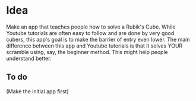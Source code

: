 # Idea

Make an app that teaches people how to solve a Rubik's Cube. While Youtube tutorials are often easy to follow and are done by very good cubers, this app's goal is to make the barrier of entry even lower. The main difference between this app and Youtube tutorials is that it solves YOUR scramble using, say, the beginner method. This might help people understand better.

## To do

(Make the initial app first)
